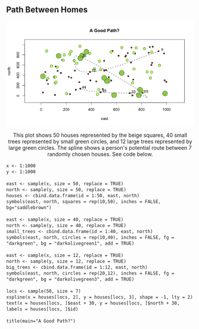 ## Path Between Homes
<p align="center">
  <img src="a_good_path.png">
  </p>
  <p align="center">
  This plot shows 50 houses represented by the beige squares, 40 small trees represented by small green circles, and 12 large trees represented by large green circles. The spline shows a person's potential route between 7 randomly chosen houses. See code below.
  </p>

```{r}
x <- 1:1000
y <- 1:1000

east <- sample(x, size = 50, replace = TRUE)
north <- sample(y, size = 50, replace = TRUE)
houses <- cbind.data.frame(id = 1:50, east, north)
symbols(east, north, squares = rep(10,50), inches = FALSE, bg="saddlebrown")

east <- sample(x, size = 40, replace = TRUE)
north <- sample(y, size = 40, replace = TRUE)
small_trees <- cbind.data.frame(id = 1:40, east, north)
symbols(east, north, circles = rep(10,40), inches = FALSE, fg = "darkgreen", bg = "darkolivegreen1", add = TRUE)

east <- sample(x, size = 12, replace = TRUE)
north <- sample(y, size = 12, replace = TRUE)
big_trees <- cbind.data.frame(id = 1:12, east, north)
symbols(east, north, circles = rep(20,12), inches = FALSE, fg = "darkgreen", bg = "darkolivegreen3", add = TRUE)

locs <- sample(50, size = 7)
xspline(x = houses[locs, 2], y = houses[locs, 3], shape = -1, lty = 2)
text(x = houses[locs, ]$east + 30, y = houses[locs, ]$north + 30, labels = houses[locs, ]$id)

title(main="A Good Path?")

```
